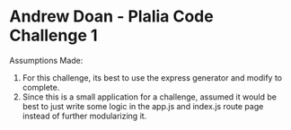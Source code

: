 # Andrew Doan - Plalia Code Challenge 1 
 Assumptions Made:
 1. For this challenge, its best to use the express generator and modify to complete.
 2. Since this is a small application for a challenge, assumed it would be best to just write some logic in the app.js and index.js route page instead of further modularizing it. 